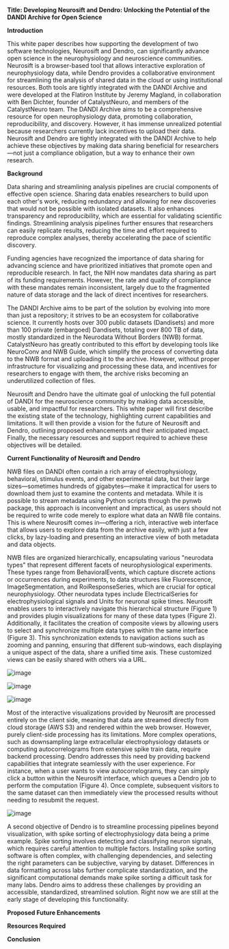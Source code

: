 **Title: Developing Neurosift and Dendro: Unlocking the Potential of the DANDI Archive for Open Science**

**Introduction**

This white paper describes how supporting the development of two software technologies, Neurosift and Dendro, can significantly advance open science in the neurophysiology and neuroscience communities. Neurosift is a browser-based tool that allows interactive exploration of neurophysiology data, while Dendro provides a collaborative environment for streamlining the analysis of shared data in the cloud or using institutional resources. Both tools are tightly integrated with the DANDI Archive and were developed at the Flatiron Institute by Jeremy Magland, in collaboration with Ben Dichter, founder of CatalystNeuro, and members of the CatalystNeuro team. The DANDI Archive aims to be a comprehensive resource for open neurophysiology data, promoting collaboration, reproducibility, and discovery. However, it has immense unrealized potential because researchers currently lack incentives to upload their data. Neurosift and Dendro are tightly integrated with the DANDI Archive to help achieve these objectives by making data sharing beneficial for researchers—not just a compliance obligation, but a way to enhance their own research.

**Background**

Data sharing and streamlining analysis pipelines are crucial components of effective open science. Sharing data enables researchers to build upon each other's work, reducing redundancy and allowing for new discoveries that would not be possible with isolated datasets. It also enhances transparency and reproducibility, which are essential for validating scientific findings. Streamlining analysis pipelines further ensures that researchers can easily replicate results, reducing the time and effort required to reproduce complex analyses, thereby accelerating the pace of scientific discovery.

Funding agencies have recognized the importance of data sharing for advancing science and have prioritized initiatives that promote open and reproducible research. In fact, the NIH now mandates data sharing as part of its funding requirements. However, the rate and quality of compliance with these mandates remain inconsistent, largely due to the fragmented nature of data storage and the lack of direct incentives for researchers.

The DANDI Archive aims to be part of the solution by evolving into more than just a repository; it strives to be an ecosystem for collaborative science. It currently hosts over 300 public datasets (Dandisets) and more than 100 private (embargoed) Dandisets, totaling over 800 TB of data, mostly standardized in the Neurodata Without Borders (NWB) format. CatalystNeuro has greatly contributed to this effort by developing tools like NeuroConv and NWB Guide, which simplify the process of converting data to the NWB format and uploading it to the archive. However, without proper infrastructure for visualizing and processing these data, and incentives for researchers to engage with them, the archive risks becoming an underutilized collection of files.

Neurosift and Dendro have the ultimate goal of unlocking the full potential of DANDI for the neuroscience community by making data accessible, usable, and impactful for researchers. This white paper will first describe the existing state of the technology, highlighting current capabilities and limitations. It will then provide a vision for the future of Neurosift and Dendro, outlining proposed enhancements and their anticipated impact. Finally, the necessary resources and support required to achieve these objectives will be detailed.

**Current Functionality of Neurosift and Dendro**

NWB files on DANDI often contain a rich array of electrophysiology, behavioral, stimulus events, and other experimental data, but their large sizes—sometimes hundreds of gigabytes—make it impractical for users to download them just to examine the contents and metadata. While it is possible to stream metadata using Python scripts through the pynwb package, this approach is inconvenient and impractical, as users should not be required to write code merely to explore what data an NWB file contains. This is where Neurosift comes in—offering a rich, interactive web interface that allows users to explore data from the archive easily, with just a few clicks, by lazy-loading and presenting an interactive view of both metadata and data objects.

NWB files are organized hierarchically, encapsulating various "neurodata types" that represent different facets of neurophysiological experiments. These types range from BehavioralEvents, which capture discrete actions or occurrences during experiments, to data structures like Fluorescence, ImageSegmentation, and RoiResponseSeries, which are crucial for optical neurophysiology. Other neurodata types include ElectricalSeries for electrophysiological signals and Units for neuronal spike times. Neurosift enables users to interactively navigate this hierarchical structure (Figure 1) and provides plugin visualizations for many of these data types (Figure 2). Additionally, it facilitates the creation of composite views by allowing users to select and synchronize multiple data types within the same interface (Figure 3). This synchronization extends to navigation actions such as zooming and panning, ensuring that different sub-windows, each displaying a unique aspect of the data, share a unified time axis. These customized views can be easily shared with others via a URL.

![image](https://github.com/user-attachments/assets/dfd0ad23-1f29-4039-bc6c-66b209bd54a5)

![image](https://github.com/user-attachments/assets/3851dce2-acbf-4bce-b200-dc3b6087d2c1)

![image](https://github.com/user-attachments/assets/0afae3e6-ed7c-44b1-9c98-42a7b8350ae4)


Most of the interactive visualizations provided by Neurosift are processed entirely on the client side, meaning that data are streamed directly from cloud storage (AWS S3) and rendered within the web browser. However, purely client-side processing has its limitations. More complex operations, such as downsampling large extracellular electrophysiology datasets or computing autocorrelograms from extensive spike train data, require backend processing. Dendro addresses this need by providing backend capabilities that integrate seamlessly with the user experience. For instance, when a user wants to view autocorrelograms, they can simply click a button within the Neurosift interface, which queues a Dendro job to perform the computation (Figure 4). Once complete, subsequent visitors to the same dataset can then immediately view the processed results without needing to resubmit the request.

![image](https://github.com/user-attachments/assets/3318d24c-77f2-4980-9a13-a79925778cf1)


A second objective of Dendro is to streamline processing pipelines beyond visualization, with spike sorting of electrophysiology data being a prime example. Spike sorting involves detecting and classifying neuron signals, which requires careful attention to multiple factors. Installing spike sorting software is often complex, with challenging dependencies, and selecting the right parameters can be subjective, varying by dataset. Differences in data formatting across labs further complicate standardization, and the significant computational demands make spike sorting a difficult task for many labs. Dendro aims to address these challenges by providing an accessible, standardized, streamlined solution. Right now we are still at the early stage of developing this functionality.

**Proposed Future Enhancements**

**Resources Required**

**Conclusion**
